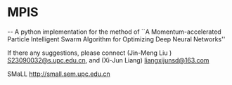 # MPIS

-- A python implementation for the method of ``A Momentum-accelerated Particle Intelligent Swarm Algorithm for Optimizing Deep Neural Networks''

If there any suggestions, please connect (Jin-Meng Liu ) S23090032@s.upc.edu.cn, and (Xi-Jun Liang) liangxijunsd@163.com

SMaLL http://small.sem.upc.edu.cn
